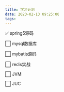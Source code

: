 ```yaml
---
title: 学习计划
date: 2023-02-13 09:25:00
tags:
---
```


✅ spring5源码

⬜ mysql数据库

⬜ mybatis源码

⬜ redis实战

⬜ JVM

⬜ JUC

